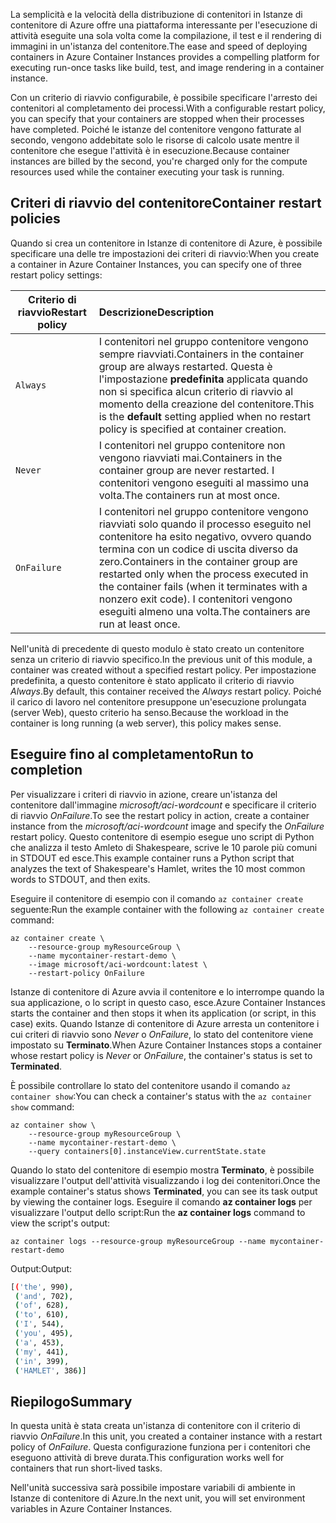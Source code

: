 <span data-ttu-id="e5b05-101">La semplicità e la velocità della distribuzione di contenitori in Istanze di contenitore di Azure offre una piattaforma interessante per l'esecuzione di attività eseguite una sola volta come la compilazione, il test e il rendering di immagini in un'istanza del contenitore.</span><span class="sxs-lookup"><span data-stu-id="e5b05-101">The ease and speed of deploying containers in Azure Container Instances provides a compelling platform for executing run-once tasks like build, test, and image rendering in a container instance.</span></span>

<span data-ttu-id="e5b05-102">Con un criterio di riavvio configurabile, è possibile specificare l'arresto dei contenitori al completamento dei processi.</span><span class="sxs-lookup"><span data-stu-id="e5b05-102">With a configurable restart policy, you can specify that your containers are stopped when their processes have completed.</span></span> <span data-ttu-id="e5b05-103">Poiché le istanze del contenitore vengono fatturate al secondo, vengono addebitate solo le risorse di calcolo usate mentre il contenitore che esegue l'attività è in esecuzione.</span><span class="sxs-lookup"><span data-stu-id="e5b05-103">Because container instances are billed by the second, you're charged only for the compute resources used while the container executing your task is running.</span></span>

## <a name="container-restart-policies"></a><span data-ttu-id="e5b05-104">Criteri di riavvio del contenitore</span><span class="sxs-lookup"><span data-stu-id="e5b05-104">Container restart policies</span></span>

<span data-ttu-id="e5b05-105">Quando si crea un contenitore in Istanze di contenitore di Azure, è possibile specificare una delle tre impostazioni dei criteri di riavvio:</span><span class="sxs-lookup"><span data-stu-id="e5b05-105">When you create a container in Azure Container Instances, you can specify one of three restart policy settings:</span></span>

| <span data-ttu-id="e5b05-106">Criterio di riavvio</span><span class="sxs-lookup"><span data-stu-id="e5b05-106">Restart policy</span></span>   | <span data-ttu-id="e5b05-107">Descrizione</span><span class="sxs-lookup"><span data-stu-id="e5b05-107">Description</span></span> |
| ---------------- | :---------- |
| `Always` | <span data-ttu-id="e5b05-108">I contenitori nel gruppo contenitore vengono sempre riavviati.</span><span class="sxs-lookup"><span data-stu-id="e5b05-108">Containers in the container group are always restarted.</span></span> <span data-ttu-id="e5b05-109">Questa è l'impostazione **predefinita** applicata quando non si specifica alcun criterio di riavvio al momento della creazione del contenitore.</span><span class="sxs-lookup"><span data-stu-id="e5b05-109">This is the **default** setting applied when no restart policy is specified at container creation.</span></span> |
| `Never` | <span data-ttu-id="e5b05-110">I contenitori nel gruppo contenitore non vengono riavviati mai.</span><span class="sxs-lookup"><span data-stu-id="e5b05-110">Containers in the container group are never restarted.</span></span> <span data-ttu-id="e5b05-111">I contenitori vengono eseguiti al massimo una volta.</span><span class="sxs-lookup"><span data-stu-id="e5b05-111">The containers run at most once.</span></span> |
| `OnFailure` | <span data-ttu-id="e5b05-112">I contenitori nel gruppo contenitore vengono riavviati solo quando il processo eseguito nel contenitore ha esito negativo, ovvero quando termina con un codice di uscita diverso da zero.</span><span class="sxs-lookup"><span data-stu-id="e5b05-112">Containers in the container group are restarted only when the process executed in the container fails (when it terminates with a nonzero exit code).</span></span> <span data-ttu-id="e5b05-113">I contenitori vengono eseguiti almeno una volta.</span><span class="sxs-lookup"><span data-stu-id="e5b05-113">The containers are run at least once.</span></span> |

<span data-ttu-id="e5b05-114">Nell'unità di precedente di questo modulo è stato creato un contenitore senza un criterio di riavvio specifico.</span><span class="sxs-lookup"><span data-stu-id="e5b05-114">In the previous unit of this module, a container was created without a specified restart policy.</span></span> <span data-ttu-id="e5b05-115">Per impostazione predefinita, a questo contenitore è stato applicato il criterio di riavvio *Always*.</span><span class="sxs-lookup"><span data-stu-id="e5b05-115">By default, this container received the *Always* restart policy.</span></span> <span data-ttu-id="e5b05-116">Poiché il carico di lavoro nel contenitore presuppone un'esecuzione prolungata (server Web), questo criterio ha senso.</span><span class="sxs-lookup"><span data-stu-id="e5b05-116">Because the workload in the container is long running (a web server), this policy makes sense.</span></span>

## <a name="run-to-completion"></a><span data-ttu-id="e5b05-117">Eseguire fino al completamento</span><span class="sxs-lookup"><span data-stu-id="e5b05-117">Run to completion</span></span>

<span data-ttu-id="e5b05-118">Per visualizzare i criteri di riavvio in azione, creare un'istanza del contenitore dall'immagine *microsoft/aci-wordcount* e specificare il criterio di riavvio *OnFailure*.</span><span class="sxs-lookup"><span data-stu-id="e5b05-118">To see the restart policy in action, create a container instance from the *microsoft/aci-wordcount* image and specify the *OnFailure* restart policy.</span></span> <span data-ttu-id="e5b05-119">Questo contenitore di esempio esegue uno script di Python che analizza il testo Amleto di Shakespeare, scrive le 10 parole più comuni in STDOUT ed esce.</span><span class="sxs-lookup"><span data-stu-id="e5b05-119">This example container runs a Python script that analyzes the text of Shakespeare's Hamlet, writes the 10 most common words to STDOUT, and then exits.</span></span>

<span data-ttu-id="e5b05-120">Eseguire il contenitore di esempio con il comando `az container create` seguente:</span><span class="sxs-lookup"><span data-stu-id="e5b05-120">Run the example container with the following `az container create` command:</span></span>

```azureclu
az container create \
    --resource-group myResourceGroup \
    --name mycontainer-restart-demo \
    --image microsoft/aci-wordcount:latest \
    --restart-policy OnFailure
```

<span data-ttu-id="e5b05-121">Istanze di contenitore di Azure avvia il contenitore e lo interrompe quando la sua applicazione, o lo script in questo caso, esce.</span><span class="sxs-lookup"><span data-stu-id="e5b05-121">Azure Container Instances starts the container and then stops it when its application (or script, in this case) exits.</span></span> <span data-ttu-id="e5b05-122">Quando Istanze di contenitore di Azure arresta un contenitore i cui criteri di riavvio sono *Never* o *OnFailure*, lo stato del contenitore viene impostato su **Terminato**.</span><span class="sxs-lookup"><span data-stu-id="e5b05-122">When Azure Container Instances stops a container whose restart policy is *Never* or *OnFailure*, the container's status is set to **Terminated**.</span></span>

<span data-ttu-id="e5b05-123">È possibile controllare lo stato del contenitore usando il comando `az container show`:</span><span class="sxs-lookup"><span data-stu-id="e5b05-123">You can check a container's status with the `az container show` command:</span></span>

```azurecli
az container show \
    --resource-group myResourceGroup \
    --name mycontainer-restart-demo \
    --query containers[0].instanceView.currentState.state
```

<span data-ttu-id="e5b05-124">Quando lo stato del contenitore di esempio mostra **Terminato**, è possibile visualizzare l'output dell'attività visualizzando i log dei contenitori.</span><span class="sxs-lookup"><span data-stu-id="e5b05-124">Once the example container's status shows **Terminated**, you can see its task output by viewing the container logs.</span></span> <span data-ttu-id="e5b05-125">Eseguire il comando **az container logs** per visualizzare l'output dello script:</span><span class="sxs-lookup"><span data-stu-id="e5b05-125">Run the **az container logs** command to view the script's output:</span></span>

```azurecli
az container logs --resource-group myResourceGroup --name mycontainer-restart-demo
```

<span data-ttu-id="e5b05-126">Output:</span><span class="sxs-lookup"><span data-stu-id="e5b05-126">Output:</span></span>

```bash
[('the', 990),
 ('and', 702),
 ('of', 628),
 ('to', 610),
 ('I', 544),
 ('you', 495),
 ('a', 453),
 ('my', 441),
 ('in', 399),
 ('HAMLET', 386)]
```

## <a name="summary"></a><span data-ttu-id="e5b05-127">Riepilogo</span><span class="sxs-lookup"><span data-stu-id="e5b05-127">Summary</span></span>

<span data-ttu-id="e5b05-128">In questa unità è stata creata un'istanza di contenitore con il criterio di riavvio *OnFailure*.</span><span class="sxs-lookup"><span data-stu-id="e5b05-128">In this unit, you created a container instance with a restart policy of *OnFailure*.</span></span> <span data-ttu-id="e5b05-129">Questa configurazione funziona per i contenitori che eseguono attività di breve durata.</span><span class="sxs-lookup"><span data-stu-id="e5b05-129">This configuration works well for containers that run short-lived tasks.</span></span>

<span data-ttu-id="e5b05-130">Nell'unità successiva sarà possibile impostare variabili di ambiente in Istanze di contenitore di Azure.</span><span class="sxs-lookup"><span data-stu-id="e5b05-130">In the next unit, you will set environment variables in Azure Container Instances.</span></span>
